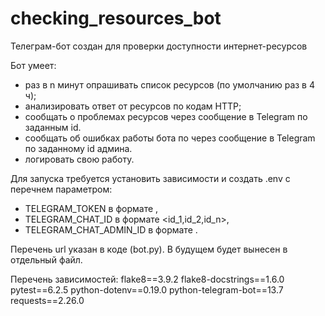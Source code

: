# checking_resources_bot

Телеграм-бот создан для проверки доступности интернет-ресурсов

Бот умеет:
- раз в n минут опрашивать список ресурсов (по умолчанию раз в 4 ч);
- анализировать ответ от ресурсов по кодам HTTP;
- сообщать о проблемах ресурсов через сообщение в Telegram по заданным id.
- сообщать об ошибках работы бота по через сообщение в Telegram по заданному id админа.
- логировать свою работу.

Для запуска требуется установить зависимости и создать .env с перечнем параметром:
- TELEGRAM_TOKEN в формате <token>,
- TELEGRAM_CHAT_ID в формате <id_1,id_2,id_n>,
- TELEGRAM_CHAT_ADMIN_ID в формате <id>.

Перечень url указан в коде (bot.py). В будущем будет вынесен в отдельный файл.

Перечень зависимостей:
flake8==3.9.2
flake8-docstrings==1.6.0
pytest==6.2.5
python-dotenv==0.19.0
python-telegram-bot==13.7
requests==2.26.0
